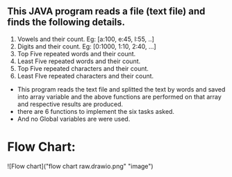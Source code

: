 ## This JAVA program reads a file (text file) and finds the following details.
1. Vowels and their count. Eg: [a:100, e:45, I:55, ..]
2. Digits and their count. Eg: [0:1000, 1:10, 2:40, ...]
3. Top Five repeated words and their count.
4. Least Five repeated words and their count.
5. Top Five repeated characters and their count.
6. Least FIve repeated characters and their count.

* This program reads the text file and splitted the text by words and saved into array variable and the above functions are performed on that array and respective results are produced.
* there are 6  functions to implement the six tasks asked.
* And no Global variables are were used.

# Flow Chart:
![Flow chart]("flow chart raw.drawio.png" "image")
